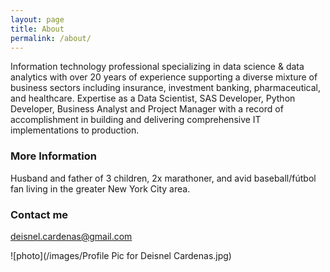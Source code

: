 ```yaml
---
layout: page
title: About
permalink: /about/
---
```


Information technology professional specializing in data science & data analytics with over 20 years of experience supporting a diverse mixture of business sectors including insurance, investment banking, pharmaceutical, and healthcare. Expertise as a Data Scientist, SAS Developer, Python Developer, Business Analyst and Project Manager with a record of accomplishment in building and delivering comprehensive IT implementations to production.

### More Information

Husband and father of 3 children, 2x marathoner, and avid baseball/fútbol fan living in the greater New York City area.

### Contact me

[deisnel.cardenas@gmail.com](mailto:deisnel.cardenas@gmail.com)

![photo](/images/Profile Pic for Deisnel Cardenas.jpg)

